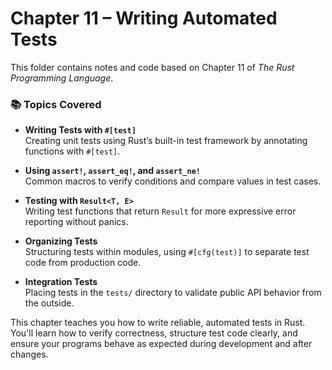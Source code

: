 # Chapter 11 – Writing Automated Tests

This folder contains notes and code based on Chapter 11 of *The Rust Programming Language*.

### 📚 Topics Covered

- **Writing Tests with `#[test]`**  
  Creating unit tests using Rust’s built-in test framework by annotating functions with `#[test]`.

- **Using `assert!`, `assert_eq!`, and `assert_ne!`**  
  Common macros to verify conditions and compare values in test cases.

- **Testing with `Result<T, E>`**  
  Writing test functions that return `Result` for more expressive error reporting without panics.

- **Organizing Tests**  
  Structuring tests within modules, using `#[cfg(test)]` to separate test code from production code.

- **Integration Tests**  
  Placing tests in the `tests/` directory to validate public API behavior from the outside.

This chapter teaches you how to write reliable, automated tests in Rust. You'll learn how to verify correctness, structure test code clearly, and ensure your programs behave as expected during development and after changes.
